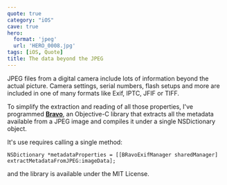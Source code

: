 ```yaml
---
quote: true
category: "iOS"
cave: true
hero:
  format: 'jpeg'
  url: 'HERO_0008.jpg'
tags: [iOS, Quote]
title: The data beyond the JPEG
---
```


JPEG files from a digital camera include lots of information beyond the actual picture. Camera settings, serial numbers, flash setups and more are included in one of many formats like Exif, IPTC, JFIF or TIFF.

To simplify the extraction and reading of all those properties, I've programmed **[Bravo](https://github.com/Hecktorzr/Bravo)**, an Objective-C library that extracts all the metadata available from a JPEG image and compiles it under a single NSDictionary object.

It's use requires calling a single method:

```objc
NSDictionary *metadataProperties = [[BRavoExifManager sharedManager] extractMetadataFromJPEG:imageData];
```

and the library is available under the MIT License.

